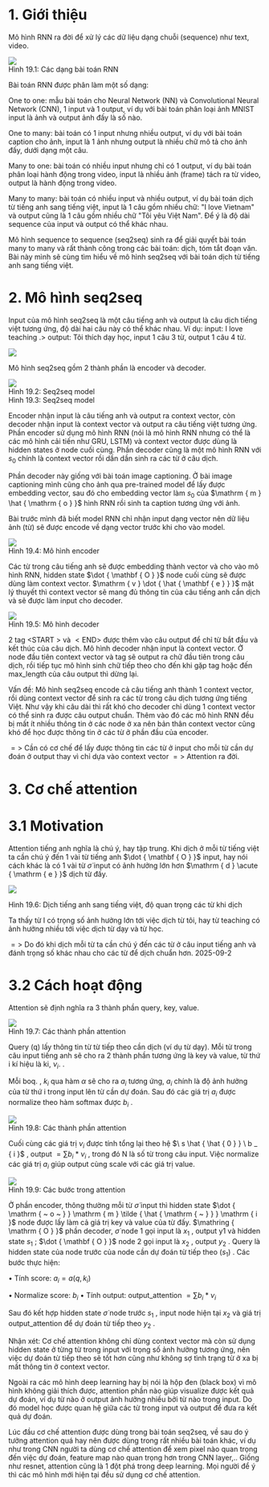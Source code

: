 # 1. Giới thiệu

Mô hình RNN ra đời để xử lý các dữ liệu dạng chuỗi (sequence) như text, video.

![](images/image1.jpg)  
Hình 19.1: Các dạng bài toán RNN

Bài toán RNN được phân làm một số dạng:

One to one: mẫu bài toán cho Neural Network (NN) và Convolutional Neural Network (CNN), 1 input và 1 output, ví dụ với bài toán phân loại ảnh MNIST input là ảnh và output ảnh đấy là số nào.

One to many: bài toán có 1 input nhưng nhiều output, ví dụ với bài toán caption cho ảnh, input là 1 ảnh nhưng output là nhiều chữ mô tả cho ảnh đấy, dưới dạng một câu.

Many to one: bài toán có nhiều input nhưng chỉ có 1 output, ví dụ bài toán phân loại hành động trong video, input là nhiều ảnh (frame) tách ra từ video, output là hành động trong video.

Many to many: bài toán có nhiều input và nhiều output, ví dụ bài toán dịch từ tiếng anh sang tiếng việt, input là 1 câu gồm nhiều chữ: "I love Vietnam" và output cũng là 1 câu gồm nhiều chữ "Tôi yêu Việt Nam". Để ý là độ dài sequence của input và output có thể khác nhau.

Mô hình sequence to sequence (seq2seq) sinh ra để giải quyết bài toán many to many và rất thành công trong các bài toán: dịch, tóm tắt đoạn văn. Bài này mình sẽ cùng tìm hiểu về mô hình seq2seq với bài toán dịch từ tiếng anh sang tiếng việt.

# 2. Mô hình seq2seq

Input của mô hình seq2seq là một câu tiếng anh và output là câu dịch tiếng việt tương ứng, độ dài hai câu này có thể khác nhau. Ví dụ: input: I love teaching $\mathrm { . > }$ output: Tôi thích dạy học, input 1 câu 3 từ, output 1 câu 4 từ.

![](images/image2.jpg)



Mô hình seq2seq gồm 2 thành phần là encoder và decoder.

![](images/image3.jpg)  
Hình 19.2: Seq2seq model   
Hình 19.3: Seq2seq model

Encoder nhận input là câu tiếng anh và output ra context vector, còn decoder nhận input là context vector và output ra câu tiếng việt tương ứng. Phần encoder sử dụng mô hình RNN (nói là mô hình RNN nhưng có thể là các mô hình cải tiến như GRU, LSTM) và context vector được dùng là hidden states ở node cuối cùng. Phần decoder cũng là một mô hình RNN với $s _ { 0 }$ chính là context vector rồi dần dần sinh ra các từ ở câu dịch.

Phần decoder này giống với bài toán image captioning. Ở bài image captioning mình cũng cho ảnh qua pre-trained model để lấy được embedding vector, sau đó cho embedding vector làm $s _ { 0 }$ của $\mathrm { m } \hat { \mathrm { o } }$ hình RNN rồi sinh ta caption tương ứng với ảnh.

Bài trước mình đã biết model RNN chỉ nhận input dạng vector nên dữ liệu ảnh (từ) sẽ được encode về dạng vector trước khi cho vào model.

![](images/image4.jpg)  
Hình 19.4: Mô hình encoder

Các từ trong câu tiếng anh sẽ được embedding thành vector và cho vào mô hình RNN, hidden state $\dot { \mathbf { O } }$ node cuối cùng sẽ được dùng làm context vector. $\mathrm { v } \dot { \hat { \mathbf { e } } }$ mặt lý thuyết thì context vector sẽ mang đủ thông tin của câu tiếng anh cần dịch và sẽ được làm input cho decoder.



![](images/image5.jpg)  
Hình 19.5: Mô hình decoder

2 tag <START $>$ và ${ \mathrm { < E N D > } }$ được thêm vào câu output để chỉ từ bắt đầu và kết thúc của câu dịch. Mô hình decoder nhận input là context vector. Ở node đầu tiên context vector và tag <START> sẽ output ra chữ đầu tiên trong câu dịch, rồi tiếp tục mô hình sinh chữ tiếp theo cho đến khi gặp tag <END> hoặc đến max_length của câu output thì dừng lại.

Vấn đề: Mô hình seq2seq encode cả câu tiếng anh thành 1 context vector, rồi dùng context vector để sinh ra các từ trong câu dịch tương ứng tiếng Việt. Như vậy khi câu dài thì rất khó cho decoder chỉ dùng 1 context vector có thể sinh ra được câu output chuẩn. Thêm vào đó các mô hình RNN đều bị mất ít nhiều thông tin ở các node ở xa nên bản thân context vector cũng khó để học được thông tin ở các từ ở phần đầu của encoder.

$= >$ Cần có cơ chế để lấy được thông tin các từ ở input cho mỗi từ cần dự đoán ở output thay vì chỉ dựa vào context vector $= >$ Attention ra đời.

# 3. Cơ chế attention

# 3.1 Motivation

Attention tiếng anh nghĩa là chú ý, hay tập trung. Khi dịch ở mỗi từ tiếng việt ta cần chú ý đến 1 vài từ tiếng anh $\dot { \mathbf { O } }$ input, hay nói cách khác là có 1 vài từ $\dot { \sigma }$ input có ảnh hưởng lớn hơn $\mathrm { d } \acute { \mathrm { e } }$ dịch từ đấy.

![](images/image6.jpg)

Hình 19.6: Dịch tiếng anh sang tiếng việt, độ quan trọng các từ khi dịch

Ta thấy từ I có trọng số ảnh hưởng lớn tới việc dịch từ tôi, hay từ teaching có ảnh hưởng nhiều tới việc dịch từ dạy và từ học.

$= >$ Do đó khi dịch mỗi từ ta cần chú ý đến các từ ở câu input tiếng anh và đánh trọng số khác nhau cho các từ để dịch chuẩn hơn. 2025-09-2



# 3.2 Cách hoạt động

Attention sẽ định nghĩa ra 3 thành phần query, key, value.

![](images/image7.jpg)  
Hình 19.7: Các thành phần attention

Query (q) lấy thông tin từ từ tiếp theo cần dịch (ví dụ từ dạy). Mỗi từ trong câu input tiếng anh sẽ cho ra 2 thành phần tương ứng là key và value, từ thứ i kí hiệu là ki, $\nu _ { i } .$ .

Mỗi ${ \mathsf { b o q } } .$ , $k _ { i }$ qua hàm $\alpha$ sẽ cho ra $a _ { i }$ tương ứng, $a _ { i }$ chính là độ ảnh hưởng của từ thứ i trong input lên từ cần dự đoán. Sau đó các giá trị $a _ { i }$ được normalize theo hàm softmax được $b _ { i }$ .

![](images/image8.jpg)  
Hình 19.8: Các thành phần attention

Cuối cùng các giá trị $\nu _ { i }$ được tính tổng lại theo hệ $\ s \hat { \hat { 0 } } \ b _ { i }$ , output $= \sum b _ { i } * \nu _ { i }$ , trong đó N là số từ trong câu input. Việc normalize các giá trị $a _ { i }$ giúp output cùng scale với các giá trị value.



![](images/image9.jpg)  
Hình 19.9: Các bước trong attention

Ở phần encoder, thông thường mỗi từ $\dot { \sigma }$ input thì hidden state $\dot { \mathrm { ~ o ~ } } \mathrm { m } \tilde { \hat { \mathrm { ~ } } } \mathrm { i }$ node được lấy làm cả giá trị key và value của từ đấy. $\mathring { \mathrm { O } }$ phần decoder, $\dot { \sigma }$ node 1 gọi input là $x _ { 1 }$ , output y1 và hidden state $s _ { 1 }$ ; $\dot { \mathbf { O } }$ node 2 gọi input là $x _ { 2 }$ , output $y _ { 2 }$ . Query là hidden state của node trước của node cần dự đoán từ tiếp theo $\left( s _ { 1 } \right)$ . Các bước thực hiện:

• Tính score: $a _ { i } { = } a ( q , k _ { i } )$

• Normalize score: $b _ { i }$ • Tính output: output_attention $= \sum b _ { i } * \nu _ { i }$

Sau đó kết hợp hidden state $\dot { \sigma }$ node trước $s _ { 1 }$ , input node hiện tại $x _ { 2 }$ và giá trị output_attention để dự đoán từ tiếp theo $y _ { 2 }$ .



Nhận xét: Cơ chế attention không chỉ dùng context vector mà còn sử dụng hidden state ở từng từ trong input với trọng số ảnh hưởng tương ứng, nên việc dự đoán từ tiếp theo sẽ tốt hơn cũng như không sợ tình trạng từ ở xa bị mất thông tin ở context vector.

Ngoài ra các mô hình deep learning hay bị nói là hộp đen (black box) vì mô hình không giải thích được, attention phần nào giúp visualize được kết quả dự đoán, ví dụ từ nào ở output ảnh hưởng nhiều bởi từ nào trong input. Do đó model học được quan hệ giữa các từ trong input và output để đưa ra kết quả dự đoán.

Lúc đầu cơ chế attention được dùng trong bài toán seq2seq, về sau do ý tưởng attention quá hay nên được dùng trong rất nhiều bài toán khác, ví dụ như trong CNN người ta dùng cơ chế attention để xem pixel nào quan trọng đến việc dự đoán, feature map nào quan trọng hơn trong CNN layer,.. Giống như resnet, attention cũng là 1 đột phá trong deep learning. Mọi người để ý thì các mô hình mới hiện tại đều sử dụng cơ chế attention.